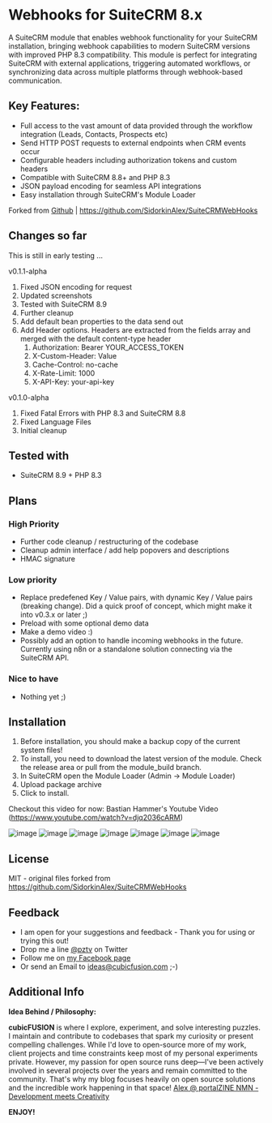 # Webhooks for SuiteCRM 8.x
A SuiteCRM module that enables webhook functionality for your SuiteCRM installation, bringing webhook capabilities to modern SuiteCRM versions with improved PHP 8.3 compatibility.
This module is perfect for integrating SuiteCRM with external applications, triggering automated workflows, or synchronizing data across multiple platforms through webhook-based communication.
## Key Features:

- Full access to the vast amount of data provided through the workflow integration (Leads, Contacts, Prospects etc)
- Send HTTP POST requests to external endpoints when CRM events occur
- Configurable headers including authorization tokens and custom headers
- Compatible with SuiteCRM 8.8+ and PHP 8.3
- JSON payload encoding for seamless API integrations
- Easy installation through SuiteCRM's Module Loader

Forked from [Github](https://github.com/SidorkinAlex/SuiteCRMWebHooks) | https://github.com/SidorkinAlex/SuiteCRMWebHooks

## Changes so far

This is still in early testing ...

v0.1.1-alpha

1. Fixed JSON encoding for request
2. Updated screenshots
3. Tested with SuiteCRM 8.9
4. Further cleanup
5. Add default bean properties to the data send out
6. Add Header options. Headers are extracted from the fields array and merged with the default content-type header
   1. Authorization: Bearer YOUR_ACCESS_TOKEN 
   2. X-Custom-Header: Value 
   3. Cache-Control: no-cache
   4. X-Rate-Limit: 1000
   5. X-API-Key: your-api-key

v0.1.0-alpha

1. Fixed Fatal Errors with PHP 8.3 and SuiteCRM 8.8
2. Fixed Language Files
3. Initial cleanup



## Tested with

- SuiteCRM 8.9 + PHP 8.3

## Plans

### High Priority

- Further code cleanup / restructuring of the codebase
- Cleanup admin interface / add help popovers and descriptions
- HMAC signature

### Low priority

- Replace predefened Key / Value pairs, with dynamic Key / Value pairs (breaking change). Did a quick proof of concept, which might make it into
v0.3.x or later ;)
- Preload with some optional demo data
- Make a demo video :)
- Possibly add an option to handle incoming webhooks in the future. Currently using n8n or a standalone solution connecting via the SuiteCRM API.



### Nice to have

- Nothing yet ;)

## Installation

1. Before installation, you should make a backup copy of the current system files!
2. To install, you need to download the latest version of the module. Check the release area or pull from the module_build branch.
3. In SuiteCRM open the Module Loader (Admin -> Module Loader)
4. Upload package archive
5. Click to install.

Checkout this video for now:
Bastian Hammer's Youtube Video (https://www.youtube.com/watch?v=djq2036cARM)

![image](https://portalzine.de/my-assets/github/suitecrm/webhook/webhook_1.png)
![image](https://portalzine.de/my-assets/github/suitecrm/webhook/webhook_2.png)
![image](https://portalzine.de/my-assets/github/suitecrm/webhook/webhook_3.png)
![image](https://portalzine.de/my-assets/github/suitecrm/webhook/webhook_4.png)
![image](https://portalzine.de/my-assets/github/suitecrm/webhook/webhook_5.png)
![image](https://portalzine.de/my-assets/github/suitecrm/webhook/webhook_6.png)
![image](https://portalzine.de/my-assets/github/suitecrm/webhook/webhook_7.png)

## License

MIT - original files forked from https://github.com/SidorkinAlex/SuiteCRMWebHooks

## Feedback

* I am open for your suggestions and feedback - Thank you for using or trying this out!
* Drop me a line [@pztv][2] on Twitter
* Follow me on [my Facebook page][3]
* Or send an Email to [ideas@cubicfusion.com][4] ;-)

## Additional Info

**Idea Behind / Philosophy:**  

**cubicFUSION** is where I explore, experiment, and solve interesting puzzles. I maintain and contribute to codebases that spark my curiosity or present compelling challenges.
While I'd love to open-source more of my work, client projects and time constraints keep most of my personal experiments private. 
However, my passion for open source runs deep—I've been actively involved in several projects over the years and remain committed to the community.
That's why my blog focuses heavily on open source solutions and the incredible work happening in that space!
[Alex @ portalZINE NMN - Development meets Creativity][1]

**ENJOY!**

[1]:    https://portalzine.de/
[2]:    http://twitter.com/pztv
[3]:    http://www.facebook.com/portalzine
[4]:    mailto:ideas@cubicfusion.com
